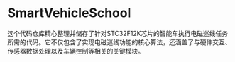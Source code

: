 # SmartVehicleSchool
 
这个代码仓库精心整理并储存了针对STC32F12K芯片的智能车执行电磁巡线任务所需的代码。它不仅包含了实现电磁巡线功能的核心算法，还涵盖了与硬件交互、传感器数据处理以及车辆控制等相关的关键模块。
